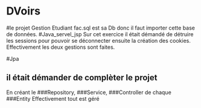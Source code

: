 # DVoirs
#le projet Gestion Etudiant 
fac.sql est sa Db donc il faut importer cette base de données.
#Java_servel_jsp
Sur cet exercice il était démandé de détruire les sessions pour pouvoir se déconnecter
ensuite la création des cookies.
Effectivement les deux gestions sont faites.

#Jpa
## il était démander de complèter le projet 
  En créant le ###Repository, ###Service, ###Controller de chaque ###Entity
  Effectivement tout est géré
